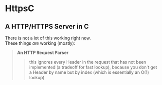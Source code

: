 # HttpsC
## A HTTP/HTTPS Server in C
There is not a lot of this working right now.\
These things *are* working (mostly):
> **An HTTP Request Parser**
>> this ignores every Header in the request that has not been implemented (a tradeoff for fast lookup), because you don't get a Header by name but by index (which is essentially an O(1) lookup)
